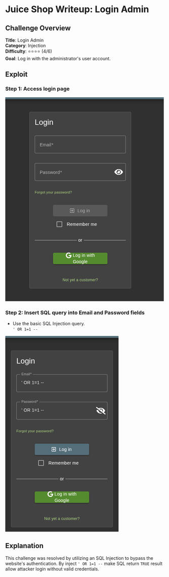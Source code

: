 # Juice Shop Writeup: Login Admin

## Challenge Overview
**Title**: Login Admin  
**Category**: Injection  
**Difficulty**: ⭐⭐⭐⭐ (4/6)  
**Goal**: Log in with the administrator's user account.

## Exploit

### Step 1: Access login page
![The screenshot of the login page.](../assets/images/OWASP/LoginAdmin_1.png)  

### Step 2: Insert SQL query into Email and Password fields
* Use the basic SQL Injection query.  
`' OR 1=1 --`  

![The screenshot of the login page is exploited.](../assets/images/OWASP/LoginAdmin_2.png)  

## Explanation
This challenge was resolved by utilizing an SQL Injection to bypass the website's authentication. By inject `' OR 1=1 --` make SQL return `TRUE` result allow attacker login without valid credentials.